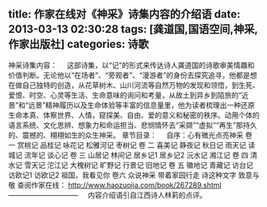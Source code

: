 title: 作家在线对《神采》诗集内容的介绍语
date: 2013-03-13 02:30:28
tags: [龚道国,国语空间,神采,作家出版社]
categories: 诗歌
---
  神采诗集内容：
  &nbsp;
   &nbsp;
   这部诗集，以“记”的形式来传达诗人龚道国的诗歌审美情趣和价值判断。无论他以“在场者”、“旁观者”、“漫游者”的身份去探究追寻，他都是想在做自己独特的创造，从花草树木、山川河流等自然万物的发现和领悟，到生死、爱恨、时空、心灵等生活、生命意味的询问和考量，从故土到异乡到陌旅的“近景”和“远景”精神履历以及生命体验等丰富的信息量里，他为读者<!-- more -->梳理出一种还原生命本真、体察世界、人情，窥探美、自由、爱的意义和秘密的秩序。动用个体的语言系统、文化思辨、想象力和命运担当、悲悯情怀去“采撷”“虚拟”“再生”那持久的、震撼的、栩栩如生的众生神采。
  章节目录：
  &nbsp;
   &nbsp;
   自序：心有微光点亮神采 卷 一 赏桃记 品桂记 咏花记 松雅河记 枣树记 卷 二 喜美记 静夜记 秋日记 雨天记 读城记 流年记 谈心记 卷 三 山居记 林间记 居乡记1 居乡记2 沅水记 湘江记 卷 四 清水记 雪天记 沱江记 大槐树记 旷野记 行景记 旧地记 卷 五 徽地记 青藏记 访台记 访欧记1 访欧记2 祖国，我看见你 卷六 众说神采 带着家园行走 诗这种文字 致意与敬
  查阅作家在线：
  http://www.haozuojia.com/book/267289.shtml
  ——————————
  &nbsp;
   &nbsp;
   内容介绍语引自江西诗人林莉的点评。
